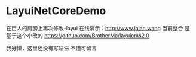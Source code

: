 # LayuiNetCoreDemo
在巨人的肩膀上再次修改-layui
在线演示：http://www.jalan.wang
当前整合 是基于这个小改的
https://github.com/BrotherMa/layuicms2.0

我好懒，这里还没有写啥滋 不懂可留言
